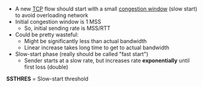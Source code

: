 - A new [TCP](TCP.md) flow should start with a small [congestion window](TCP%20Congestion.md#congestion-window) (slow start) to avoid overloading network
- Initial congestion window is 1 MSS
	- So, initial sending rate is MSS/RTT
- Could be pretty wasteful:
	- Might be significantly less than actual bandwidth
	- Linear increase takes long time to get to actual bandwidth
- Slow-start phase (really should be called "fast start")
	- Sender starts at a slow rate, but increases rate **exponentially** until first loss (double)

**SSTHRES** = Slow-start threshold
